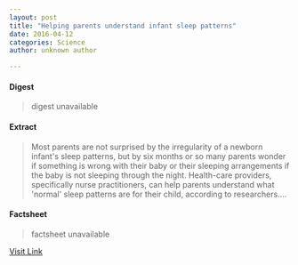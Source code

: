 ```yaml
---
layout: post
title: "Helping parents understand infant sleep patterns"
date: 2016-04-12
categories: Science
author: unknown author

---
```



#### Digest
>digest unavailable

#### Extract
>Most parents are not surprised by the irregularity of a newborn infant's sleep patterns, but by six months or so many parents wonder if something is wrong with their baby or their sleeping arrangements if the baby is not sleeping through the night. Health-care providers, specifically nurse practitioners, can help parents understand what 'normal' sleep patterns are for their child, according to researchers....

#### Factsheet
>factsheet unavailable

[Visit Link](http://feeds.sciencedaily.com/~r/sciencedaily/~3/lp_vUdsMrTk/141219104146.htm)


